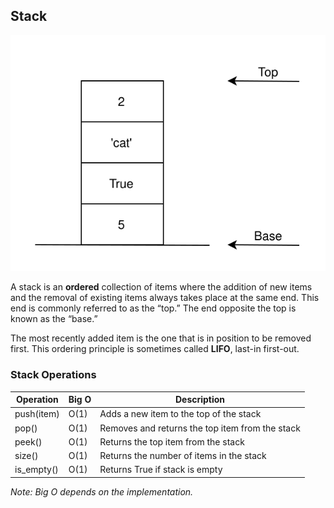 ## Stack

<img src="./stack.svg"><br/>

A stack is an **ordered** collection of items where the addition of new items and the removal of existing items always takes place at the same end.
This end is commonly referred to as the “top.” The end opposite the top is known as the “base.”

The most recently added item is the one that is in position to be removed first. This ordering principle is sometimes called **LIFO**, last-in first-out.


### Stack Operations

| Operation  | Big O | Description                                       |
| ---------- | ----- | ------------------------------------------------- |
| push(item) | O(1)  | Adds a new item to the top of the stack           |
| pop()      | O(1)  | Removes and returns the top item from the stack   |
| peek()     | O(1)  | Returns the top item from the stack               |
| size()     | O(1)  | Returns the number of items in the stack          |
| is_empty() | O(1)  | Returns True if stack is empty                    |

*Note: Big O depends on the implementation.*
